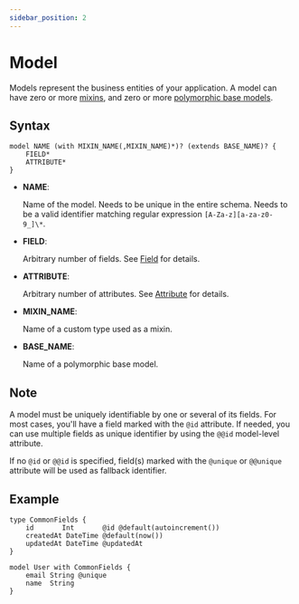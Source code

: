 ```yaml
---
sidebar_position: 2
---
```


# Model

Models represent the business entities of your application. A model can have zero or more [mixins](../../modeling/mixin.md), and zero or more [polymorphic base models](../../modeling/polymorphism.md).

## Syntax

```zmodel
model NAME (with MIXIN_NAME(,MIXIN_NAME)*)? (extends BASE_NAME)? {
    FIELD*
    ATTRIBUTE*
}
```
-   **NAME**:

    Name of the model. Needs to be unique in the entire schema. Needs to be a valid identifier matching regular expression `[A-Za-z][a-za-z0-9_]\*`.

-   **FIELD**:

    Arbitrary number of fields. See [Field](./field.md) for details.

-   **ATTRIBUTE**:

    Arbitrary number of attributes. See [Attribute](./attribute.md) for details.

-   **MIXIN_NAME**:

    Name of a custom type used as a mixin. 

-  **BASE_NAME**:

    Name of a polymorphic base model.

## Note

A model must be uniquely identifiable by one or several of its fields. For most cases, you'll have a field marked with the `@id` attribute. If needed, you can use multiple fields as unique identifier by using the `@@id` model-level attribute.

If no `@id` or `@@id` is specified, field(s) marked with the `@unique` or `@@unique` attribute will be used as fallback identifier.

## Example

```zmodel
type CommonFields {
    id       Int       @id @default(autoincrement())
    createdAt DateTime @default(now())
    updatedAt DateTime @updatedAt
}

model User with CommonFields {
    email String @unique
    name  String
}
```
